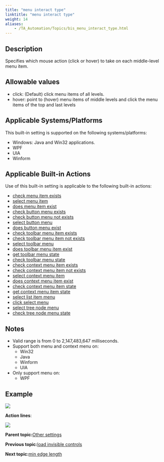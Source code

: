 ```yaml
--- 
title: "menu interact type"
linktitle: "menu interact type"
weight: 14
aliases: 
    - /TA_Automation/Topics/bis_menu_interact_type.html
---
```


## Description

Specifies which mouse action \(click or hover\) to take on each middle-level menu item.

## Allowable values

-   click: \(Default\) click menu items of all levels.
-   hover: point to \(hover\) menu items of middle levels and click the menu items of the top and last levels

## Applicable Systems/Platforms

This built-in setting is supported on the following systems/platforms:

-   Windows: Java and Win32 applications.
-   WPF
-   UIA
-   Winform

## Applicable Built-in Actions

Use of this built-in setting is applicable to the following built-in actions:

-   [check menu item exists](bia_check_menu_item_exists.html)
-   [select menu item](bia_select_menu_item.html)
-   [does menu item exist](bia_does_menu_item_exist.html)
-   [check button menu exists](bia_check_button_menu_exists.html)
-   [check button menu not exists](bia_check_button_menu_not_exists.html)
-   [select button menu](bia_select_button_menu.html)
-   [does button menu exist](bia_does_button_menu_exist.html)
-   [check toolbar menu item exists](bia_check_toolbar_menu_item_exists.html)
-   [check toolbar menu item not exists](bia_check_toolbar_menu_item_not_exists.html)
-   [select toolbar menu](bia_select_toolbar_menu.html)
-   [does toolbar menu item exist](bia_does_toolbar_menu_item_exist.html)
-   [get toolbar menu state](bia_get_toolbar_menu_state.html)
-   [check toolbar menu state](bia_check_toolbar_menu_state.html)
-   [check context menu item exists](bia_check_context_menu_item_exists.html)
-   [check context menu item not exists](bia_check_context_menu_item_not_exists.html)
-   [select context menu item](bia_select_context_menu_item.html)
-   [does context menu item exist](bia_does_context_menu_item_exist.html)
-   [check context menu item state](bia_check_context_menu_item_state.html)
-   [get context menu item state](bia_get_context_menu_item_state.html)
-   [select list item menu](bia_select_list_item_menu.html)
-   [click select menu](bia_click_select_menu.html)
-   [select tree node menu](bia_select_tree_node_menu.html)
-   [check tree node menu state](bia_check_tree_node_menu_state.html)

## Notes

-   Valid range is from 0 to 2,147,483,647 milliseconds.
-   Support both menu and context menu on:
    -   Win32
    -   Java
    -   Winform
    -   UIA
-   Only support menu on:
    -   WPF

## Example

![](/images//Images/bis_menu_interact_type_illustration.png)

**Action lines**:

![](/images//Images/bis_menu_interact_type.png)

**Parent topic:**[Other settings](/TA_Automation/Topics/bis_other.html)

**Previous topic:**[load invisible controls](/TA_Automation/Topics/bis_load_invisible_controls.html)

**Next topic:**[min edge length](/TA_Automation/Topics/bis_min_edge_length.html)

